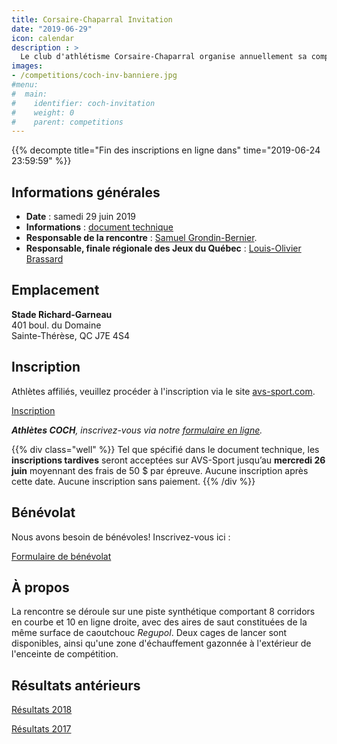 ```yaml
---
title: Corsaire-Chaparral Invitation
date: "2019-06-29"
icon: calendar
description : >
  Le club d'athlétisme Corsaire-Chaparral organise annuellement sa compétition estivale avec, au programme, un ensemble d'épreuves pour les athlètes de catégories benjamine à senior.
images:
- /competitions/coch-inv-banniere.jpg
#menu:
#  main:
#    identifier: coch-invitation
#    weight: 0
#    parent: competitions
---
```


{{% decompte title="Fin des inscriptions en ligne dans" time="2019-06-24 23:59:59" %}}

## Informations générales

- **Date** : samedi 29 juin 2019
- **Informations** : [document technique](https://assets.corsaire-chaparral.org/competitions/2019/coch-invitation/document-technique-coch-invitation-2019.pdf)
- **Responsable de la rencontre** : [Samuel Grondin-Bernier](mailto:samuel@corsaire-chaparral.org).
- **Responsable, finale régionale des Jeux du Québec** : [Louis-Olivier Brassard](mailto:louis@athlaurentides.ca)

<!--[Résultats en direct](/resultats/direct/)-->

## Emplacement

**Stade Richard-Garneau**  
401 boul. du Domaine  
Sainte-Thérèse, QC J7E 4S4

## Inscription

Athlètes affiliés, veuillez procéder à l'inscription via le site [avs-sport.com](https://avs-sport.com/main.php).

<a href="https://avs-sport.com/display_inscriptions.php?comp=392&user=None&key=" class="btn btn-primary" target="_blank">Inscription <span class="icon icon-pencil"></span></a>

_**Athlètes COCH**, inscrivez-vous via notre [formulaire en ligne](https://campagnes.corsaire-chaparral.org/inscription-cochinv-2019)._

{{% div class="well" %}}
Tel que spécifié dans le document technique, les **inscriptions tardives** seront acceptées sur AVS-Sport jusqu’au **mercredi 26 juin** moyennant des frais de 50&nbsp;$ par épreuve. Aucune inscription après cette date. Aucune inscription sans paiement.
{{% /div %}}

## Bénévolat

Nous avons besoin de bénévoles! Inscrivez-vous ici :

<a href="https://campagnes.corsaire-chaparral.org/benevolat-coch-invitation-2019" class="btn btn-primary">Formulaire de bénévolat <span class="icon icon-pencil"></span></a>

## À propos

La rencontre se déroule sur une piste synthétique comportant 8 corridors en courbe et 10 en ligne droite, avec des aires de saut constituées de la même surface de caoutchouc *Regupol*. Deux cages de lancer sont disponibles, ainsi qu'une zone d'échauffement gazonnée à l'extérieur de l'enceinte de compétition.

## Résultats antérieurs

[Résultats 2018](/resultats/2018/corsaire-chaparral-invitation/)

[Résultats 2017](/resultats/2017/corsaire-chaparal-invitation/)

<!--
## Partenaires

Le Corsaire-Chaparral tient à remercier ses principaux partenaires lors de l'événement, lesquels offrent un précieux soutien pour la tenue d'événements d'envergure tel que le Corsaire-Chaparral Invitation.

- [Boston Pizza Sainte-Thérèse](https://bostonpizza.com/fr)
- [Sports Experts Place Rosemère](https://www.sportsexperts.ca)
- [Rôtisserie Scores Sainte-Thérèse](https://www.scores.ca/restaurant/28-rotisserie-scores-sainte-therese.html)
- Club optimiste de Sainte-Thérèse
- [Ramez Ayoub, député fédéral de Thérèse-de-Blainville](http://rayoub.liberal.ca/)
- [Municipalité d'Oka](http://municipalite.oka.qc.ca/)
-->
